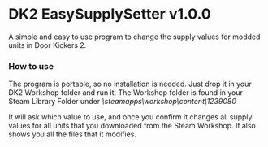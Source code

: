 # DK2 EasySupplySetter v1.0.0
A simple and easy to use program to change the supply values for modded units in Door Kickers 2.

### How to use
The program is portable, so no installation is needed. Just drop it in your DK2 Workshop folder and run it.
The Workshop folder is found in your Steam Library Folder under *\steamapps\workshop\content\1239080*

It will ask which value to use, and once you confirm it changes all supply values for all units that you downloaded from the Steam Workshop.
It also shows you all the files that it modifies.